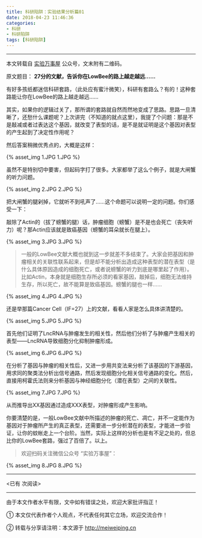 ```yaml
---
title: 科研陷阱：实验结果分析篇01
date: 2018-04-23 11:46:36
categories: 
- 科研
- 科研陷阱
tags: [科研陷阱]
---
```


---

本文转载自 [实验万事屋](https://mp.weixin.qq.com/s/6nDohGfU4nskmYdSfkMjyg) 公众号，文末附有二维码。

原文题目： **27分的文献，告诉你在LowBee的路上越走越远……**


有好多孩纸都迷信科研套路，（此处应有蜜汁微笑），科研有套路么？有的！这种套路能让你在LowBee的路上越走越远……

其实，如果你的逻辑过关了，那所谓的套路就自然而然地变成了思路。思路一旦清晰了，还愁什么课题呢？上次讲完（不知道的就点这里），我提了个问题：那是不是敲减或者过表达这个基因，就改变了表型的话，是不是就证明是这个基因对表型的产生起到了决定性作用呢？

<!-- more -->

然后答案稍微优秀点的，大概是这样：

{% asset_img 1.JPG 1.JPG %}

虽然不是特别切中要害，但起码字打了很多。大家都举了这么个例子，就是大闸蟹的听力问题。

{% asset_img 2.JPG 2.JPG %}

把大闸蟹的腿剁掉，它就听不到吼声了……这个命题可以说明一定的问题。你们感受一下：

敲除了Actin的（拔了螃蟹的腿）话，肿瘤细胞（螃蟹）是不是也会死亡（丧失听力）呢？那Actin应该就是致癌基因（螃蟹的耳朵就长在腿上）。

{% asset_img 3.JPG 3.JPG %}

> 一般的LowBee文献大概也就到这一步就差不多结束了。大家会把基因和肿瘤相关的关联性联系起来，但是却不能分析出造成这种表型的潜在表型（是什么具体原因造成的细胞死亡，或者说螃蟹的听力到底是哪里起了作用）。比如Actin，本身就是细胞生存所必须的看家基因，敲掉后，细胞无法维持生存，所以死亡，故不能算是致癌基因。螃蟹的腿也一样……

{% asset_img 4.JPG 4.JPG %}

还是举那篇Cancer Cell（IF=27）上的文献，看看人家是怎么具体讲清楚的。

{% asset_img 5.JPG 5.JPG %}

首先他们证明了LncRNA与肿瘤发生的相关性，然后他们分析了与肿瘤产生相关的表型——LncRNA导致细胞分化抑制肿瘤形成。

{% asset_img 6.JPG 6.JPG %}

在分析了基因与肿瘤的相关性后，又进一步用共变法来分析了该基因的下游基因，用求同的聚类法分析出信号通路，然后发现细胞分化相关信号通路的变化。然后，直接用柯霍氏法则来分析基因与神经细胞分化（潜在表型）之间的关联性。

{% asset_img 7.JPG 7.JPG %}

从而推导出XX基因通过造成XXX表型，对肿瘤形成产生影响。



你要清楚的是，一般LowBee文献中所描述的肿瘤的死亡、凋亡，并不一定能作为基因对于肿瘤所产生的真正表型，还需要进一步分析潜在的表型，才能进一步验证，让你的蚊帐走上一个台阶。当然，实际上这样的分析也是有不足之处的，但总比你的LowBee套路，强过了百倍了。以上。


> 欢迎扫码关注微信公众号 “实验万事屋”：

{% asset_img 8.JPG 8.JPG %}




---

<span id="busuanzi_container_page_pv">
<已有 <span id="busuanzi_value_page_pv"></span> 次阅读>
</span>

---


由于本文作者水平有限，文中如有错误之处，欢迎大家批评指正！

① 本文仅代表作者个人观点，不代表任何其它立场，欢迎交流合作！

② 转载与分享请注明：本文源于 http://meiweiping.cn